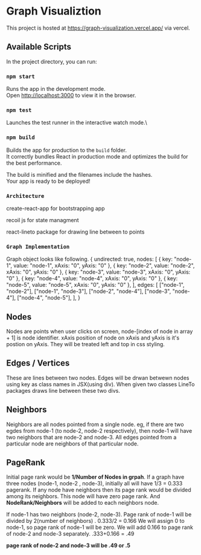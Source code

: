 # Graph Visualiztion

This project is hosted at https://graph-visualization.vercel.app/ via vercel.

## Available Scripts

In the project directory, you can run:

### `npm start`

Runs the app in the development mode.\
Open [http://localhost:3000](http://localhost:3000) to view it in the browser.


### `npm test`

Launches the test runner in the interactive watch mode.\

### `npm build`

Builds the app for production to the `build` folder.\
It correctly bundles React in production mode and optimizes the build for the best performance.

The build is minified and the filenames include the hashes.\
Your app is ready to be deployed!

### `Architecture`

create-react-app for bootstrapping app

recoil js for state managment

react-lineto package for drawing line between to points

### `Graph Implementation`

Graph object looks like following.
 {
  undirected: true,
  nodes: [
    { key: "node-1", value: "node-1", xAxis: "0", yAxis: "0" },
    { key: "node-2", value: "node-2", xAxis: "0", yAxis: "0" },
    { key: "node-3", value: "node-3", xAxis: "0", yAxis: "0" },
    { key: "node-4", value: "node-4", xAxis: "0", yAxis: "0" },
    { key: "node-5", value: "node-5", xAxis: "0", yAxis: "0" },
  ],
  edges: [
    ["node-1", "node-2"],
    ["node-1", "node-3"],
    ["node-2", "node-4"],
    ["node-3", "node-4"],
    ["node-4", "node-5"],
  ],
}

## Nodes 
Nodes are points when user clicks on screen, node-[index of node in array + 1] is node identifier.
xAxis position of node on xAxis and yAxis is it's postion on yAxis. They will be treated left and top in css styling.


## Edges / Vertices 
These are lines between two nodes. Edges will be drwan betwewn nodes using key as class names in JSX(using div). When given two classes LineTo packages draws line between these two divs. 

## Neighbors 
Neighbors are all nodes pointed from a single node. eg, if there are two egdes from node-1 (to node-2, node-2 respectively), then node-1 will have two neighbors that are node-2 and node-3. All edges pointed from a particular node are neighbors of that particular node.

## PageRank 
Initial page rank would be **1/Number of Nodes in grpah**.
If a graph have three nodes (node-1, node-2 , node-3), initially all will have 1/3 = 0.333 pagerank.
If any node have neighbors then its page rank would be divided among its neighbors. This node will have zero page rank. And **NodeRank/Neighbors** will be added to each neighbors node.

If node-1 has two neighbors (node-2, node-3).
Page rank of node-1 will be divided by 2(number of neighbors) . 0.333/2 = 0.166
We will assign 0 to node-1, so page rank of node-1 will be zero.
We will add 0.166 to page rank of node-2 and node-3 separately. .333+0.166 = .49

**page rank of node-2 and node-3 will be .49 or .5**



